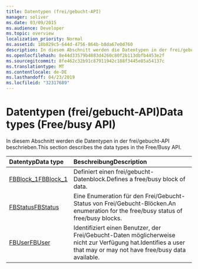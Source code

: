 ```yaml
---
title: Datentypen (frei/gebucht-API)
manager: soliver
ms.date: 03/09/2015
ms.audience: Developer
ms.topic: overview
localization_priority: Normal
ms.assetid: 18b829c5-644d-4756-864b-b8da67e0d760
description: In diesem Abschnitt werden die Datentypen in der frei/gebucht-API beschrieben.
ms.openlocfilehash: 8e44d33579b4883d4260c80f2b113dbfb4453e2f
ms.sourcegitcommit: 8fe462c32b91c87911942c188f3445e85a54137c
ms.translationtype: MT
ms.contentlocale: de-DE
ms.lasthandoff: 04/23/2019
ms.locfileid: "32317689"
---
```

# <a name="data-types-freebusy-api"></a><span data-ttu-id="7e5d9-103">Datentypen (frei/gebucht-API)</span><span class="sxs-lookup"><span data-stu-id="7e5d9-103">Data types (Free/busy API)</span></span>

<span data-ttu-id="7e5d9-104">In diesem Abschnitt werden die Datentypen in der frei/gebucht-API beschrieben.</span><span class="sxs-lookup"><span data-stu-id="7e5d9-104">This section describes the data types in the Free/Busy API.</span></span>
  
|<span data-ttu-id="7e5d9-105">**Datentyp**</span><span class="sxs-lookup"><span data-stu-id="7e5d9-105">**Data type**</span></span>|<span data-ttu-id="7e5d9-106">**Beschreibung**</span><span class="sxs-lookup"><span data-stu-id="7e5d9-106">**Description**</span></span>|
|:-----|:-----|
|[<span data-ttu-id="7e5d9-107">FBBlock_1</span><span class="sxs-lookup"><span data-stu-id="7e5d9-107">FBBlock_1</span></span>](fbblock_1.md) <br/> |<span data-ttu-id="7e5d9-108">Definiert einen frei/gebucht-Datenblock.</span><span class="sxs-lookup"><span data-stu-id="7e5d9-108">Defines a free/busy block of data.</span></span>  <br/> |
|[<span data-ttu-id="7e5d9-109">FBStatus</span><span class="sxs-lookup"><span data-stu-id="7e5d9-109">FBStatus</span></span>](fbstatus.md) <br/> |<span data-ttu-id="7e5d9-110">Eine Enumeration für den Frei/Gebucht-Status von Frei/Gebucht-Blöcken.</span><span class="sxs-lookup"><span data-stu-id="7e5d9-110">An enumeration for the free/busy status of free/busy blocks.</span></span>  <br/> |
|[<span data-ttu-id="7e5d9-111">FBUser</span><span class="sxs-lookup"><span data-stu-id="7e5d9-111">FBUser</span></span>](fbuser.md) <br/> |<span data-ttu-id="7e5d9-112">Identifiziert einen Benutzer, der Frei/Gebucht-Daten möglicherweise nicht zur Verfügung hat.</span><span class="sxs-lookup"><span data-stu-id="7e5d9-112">Identifies a user that may or may not have free/busy data available.</span></span>  <br/> |
   

